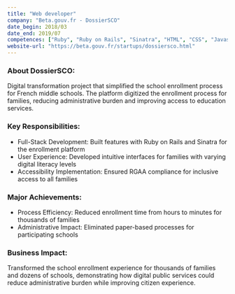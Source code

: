 ```yaml
---
title: "Web developer"
company: "Beta.gouv.fr - DossierSCO"
date_begin: 2018/03
date_end: 2019/07
competences: ["Ruby", "Ruby on Rails", "Sinatra", "HTML", "CSS", "Javascript", "OVH", "Accessibility RGAA", "W3C", "Web application security", "web development"]
website-url: "https://beta.gouv.fr/startups/dossiersco.html"
---
```



### About DossierSCO:
Digital transformation project that simplified the school enrollment process for French middle schools. The platform digitized the enrollment process for families, reducing administrative burden and improving access to education services.

### Key Responsibilities:
- Full-Stack Development: Built features with Ruby on Rails and Sinatra for the enrollment platform
- User Experience: Developed intuitive interfaces for families with varying digital literacy levels
- Accessibility Implementation: Ensured RGAA compliance for inclusive access to all families

### Major Achievements:
- Process Efficiency: Reduced enrollment time from hours to minutes for thousands of families
- Administrative Impact: Eliminated paper-based processes for participating schools

### Business Impact:
Transformed the school enrollment experience for thousands of families and dozens of schools, demonstrating how digital public services could reduce administrative burden while improving citizen experience.

